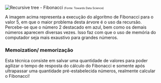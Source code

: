![Recursive tree - Fibonacci](https://github.com/jenifer-mathias/algorithms-fourth-semester/blob/main/analysis-of-algorithms/assets/recursive-tree-fibonacci.png)
<span style="font-size: xx-small; ">(Fonte: Towards Data Science)</span>

A imagem acima representa a execução do algoritmo de Fibonacci para o valor 5, 
em que o maior problema desta árvore é o uso da recursão.
Percebe-se que o número 2 destacado em azul, bem como os demais números aparecem diversas vezes.
Isso faz com que o uso de memória do computador seja mais exaustivo para grandes números.

### Memoization/ memorização
Esta técnica consiste em salvar uma quantidade de valores para poder agilizar o tempo de resposta do cálculo do
Fibonacci e somente após ultrapassar uma quantidade pré-estabelecida números, realmente calcular o Fibonacci!



